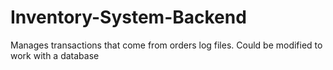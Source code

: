 # Inventory-System-Backend
Manages transactions that come from orders log files. Could be modified to work with a database
